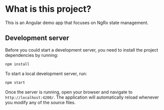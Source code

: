 # What is this project?

This is an Angular demo app that focuses on NgRx state management.

## Development server

Before you could start a development server, you need to install the project dependencies by running:

```bash
npm install
```

To start a local development server, run:

```bash
npm start
```

Once the server is running, open your browser and navigate to `http://localhost:4200/`. The application will automatically reload whenever you modify any of the source files.